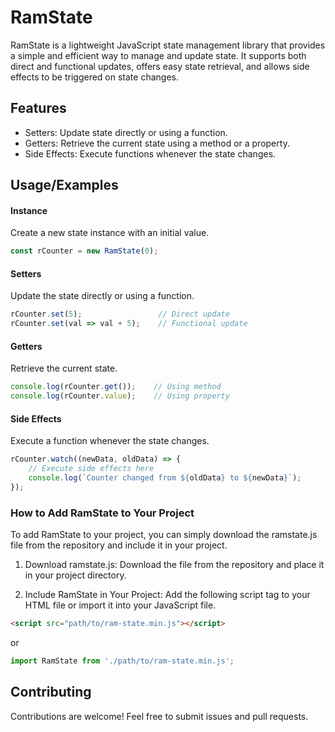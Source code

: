 # RamState
RamState is a lightweight JavaScript state management library that provides a simple and efficient way to manage and update state. It supports both direct and functional updates, offers easy state retrieval, and allows side effects to be triggered on state changes.


## Features

- Setters: Update state directly or using a function.
- Getters: Retrieve the current state using a method or a property.
- Side Effects: Execute functions whenever the state changes.


## Usage/Examples
#### Instance
Create a new state instance with an initial value.

```javascript
const rCounter = new RamState(0);

```

#### Setters
Update the state directly or using a function.
```javascript
rCounter.set(5);                 // Direct update
rCounter.set(val => val + 5);    // Functional update
```

#### Getters
Retrieve the current state.
```javascript
console.log(rCounter.get());    // Using method
console.log(rCounter.value);    // Using property
```

#### Side Effects
Execute a function whenever the state changes.
```javascript
rCounter.watch((newData, oldData) => {
    // Execute side effects here
    console.log(`Counter changed from ${oldData} to ${newData}`);
});
```

### How to Add RamState to Your Project
To add RamState to your project, you can simply download the ramstate.js file from the repository and include it in your project.

1. Download ramstate.js: 
Download the file from the repository and place it in your project directory.

2. Include RamState in Your Project:
Add the following script tag to your HTML file or import it into your JavaScript file.

```html
<script src="path/to/ram-state.min.js"></script>
```
or
```javascript
import RamState from './path/to/ram-state.min.js';
```
## Contributing

Contributions are welcome! Feel free to submit issues and pull requests.